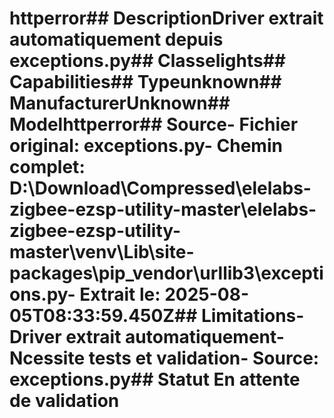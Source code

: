 # httperror##  DescriptionDriver extrait automatiquement depuis exceptions.py##  Classelights##  Capabilities##  Typeunknown##  ManufacturerUnknown##  Modelhttperror##  Source- **Fichier original**: exceptions.py- **Chemin complet**: D:\Download\Compressed\elelabs-zigbee-ezsp-utility-master\elelabs-zigbee-ezsp-utility-master\venv\Lib\site-packages\pip\_vendor\urllib3\exceptions.py- **Extrait le**: 2025-08-05T08:33:59.450Z##  Limitations- Driver extrait automatiquement- Ncessite tests et validation- Source: exceptions.py##  Statut En attente de validation